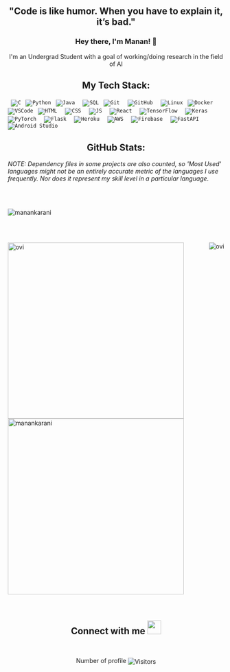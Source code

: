 <h2 align="center">"Code is like humor. When you have to explain it, it’s bad."</h2>
<h3 align="center" style="border-bottom : none">Hey there, I'm Manan! 👋</h3>
<p align="center">I'm an Undergrad Student with a goal of working/doing research in the field of AI</p>
<!--
**manankarani/manankarani** is a ✨ _special_ ✨ repository because its `README.md` (this file) appears on your GitHub profile.-->

<h2 align="center">My Tech Stack:</h2>

<code> ![C](https://img.shields.io/badge/-C-000000?style=flat&logo=C)</code>
<code> ![Python](https://img.shields.io/badge/-Python-000000?style=flat&logo=python)</code>
<code> ![Java](https://img.shields.io/badge/Java-000000?style=flat&logo=java) </code>
<code> ![SQL](https://img.shields.io/badge/-SQL-000000?style=flat&logo=MySQL)</code>
<code> ![Git](https://img.shields.io/badge/-Git-000000?style=flat&logo=git&logoColor=F05032) </code>
<code> ![GitHub](https://img.shields.io/badge/-GitHub-000000?style=flat&logo=github&logoColor=FFFFFF) </code>
<code> ![Linux](https://img.shields.io/badge/-Linux-000000?style=flat&logo=linux&logoColor=FCC624)</code>
<code> ![Docker](https://img.shields.io/badge/-Docker-000000?style=flat&logo=docker) </code>
<code> ![VSCode](https://img.shields.io/badge/-VSCode-000000?style=flat&logo=visual-studio-code&logoColor=007ACC)</code>
<code> ![HTML](https://img.shields.io/badge/HTML5-E34F26?style=flat&logo=html5&logoColor=white) </code>
<code> ![CSS](https://img.shields.io/badge/CSS3-1572B6?style=flat&logo=css3&logoColor=white) </code>
<code> ![JS](https://img.shields.io/badge/Javascript-323330?style=flat&logo=javascript) </code>
<code> ![React](https://img.shields.io/badge/React-000000?style=flat&logo=react) </code>
<code> ![TensorFlow](https://img.shields.io/badge/TensorFlow-%23FF6F00.svg?style=flat&logo=TensorFlow&logoColor=white) </code>
<code> ![Keras](https://img.shields.io/badge/Keras-%23D00000.svg?style=flat&logo=Keras&logoColor=white) </code>
<code> 	![PyTorch](https://img.shields.io/badge/PyTorch-%23EE4C2C.svg?style=flat&logo=PyTorch&logoColor=white) </code>
<code> 	![Flask](https://img.shields.io/badge/Flask-000000?style=flat&logo=flask&logoColor=white) </code>
<code> 	![Heroku](https://img.shields.io/badge/Heroku-430098?style=flat&logo=heroku&logoColor=white) </code>
<code> 	![AWS](https://img.shields.io/badge/AWS-%23FF9900.svg?style=flat&logo=amazon-aws&logoColor=white) </code>
<code>  ![Firebase](https://img.shields.io/badge/firebase-%23039BE5.svg?style=flat&logo=firebase) </code>
<code> 	![FastAPI](https://img.shields.io/badge/FastAPI-005571?style=flat&logo=fastapi) </code>
<code> ![Android Studio](https://img.shields.io/badge/Android%20Studio-3DDC84.svg?style=flat&logo=android-studio&logoColor=white) </code> 

<h2 align="center">GitHub Stats:</h2>

_NOTE: Dependency files in some projects are also counted, so 'Most Used' languages might not be an entirely accurate metric of the languages I use frequently. Nor does it represent my skill level in a particular language._

<br><br>
<p align="left"><img src="https://github-profile-trophy.vercel.app/?username=manankarani&theme=darkhub&column=7&margin-w=50&margin-h=50" alt="manankarani"/></p>

<br><br>
<p><img align="right" src="https://github-readme-stats.vercel.app/api/top-langs?username=manankarani&show_icons=true&locale=en&layout=compact&theme=chartreuse-dark&langs_count=6" alt="ovi" /></p>
<p>&nbsp;<img align="left" src="https://github-readme-stats.vercel.app/api?username=manankarani&show_icons=true&count_private=true&include_all_commits=true&locale=en&theme=chartreuse-dark" alt="ovi" width="410" /></p>
<br><br><br><br><br><br><br><br>

<p><img aligh="left" src="https://github-readme-streak-stats.herokuapp.com/?user=manankarani&theme=chartreuse-dark" alt="manankarani" width="410" /></p>

<br>
<h2 align="center">Connect with me <img src="https://media.giphy.com/media/LnQjpWaON8nhr21vNW/giphy.gif" height="32"></h2>

<br>                       
<p align=center>Number of profile <img align=center  src="https://visitor-badge.laobi.icu/badge?page_id=manankarani.manankarani" alt="Visitors"> </p> 

